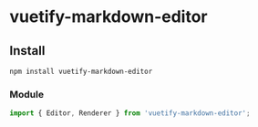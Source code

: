 # vuetify-markdown-editor

## Install 

```
npm install vuetify-markdown-editor
```

### Module

```js
import { Editor, Renderer } from 'vuetify-markdown-editor';
```

